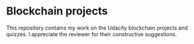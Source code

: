 # Blockchain projects
This repository contains my work on the Udacity blockchain projects and quizzes. I appreciate the reviewer for their constructive suggestions.

